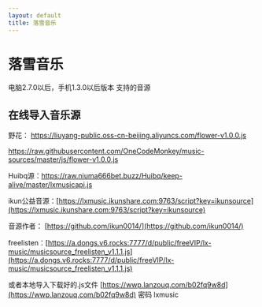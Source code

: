 ```yaml
---
layout: default
title: 落雪音乐
---
```


# 落雪音乐

电脑2.7.0以后，手机1.3.0以后版本 支持的音源

## 在线导入音乐源

野花： [https://liuyang-public.oss-cn-beijing.aliyuncs.com/flower-v1.0.0.js ](https://liuyang-public.oss-cn-beijing.aliyuncs.com/flower-v1.0.0.js)  

[https://raw.githubusercontent.com/OneCodeMonkey/music-sources/master/js/flower-v1.0.0.js ](https://raw.githubusercontent.com/OneCodeMonkey/music-sources/master/js/flower-v1.0.0.js) 

Huibq源：https://raw.niuma666bet.buzz/Huibq/keep-alive/master/lxmusicapi.js

ikun公益音源：[https://lxmusic.ikunshare.com:9763/script?key=ikunsource](https://lxmusic.ikunshare.com:9763/script?key=ikunsource)  

音源作者： [https://github.com/ikun0014/](https://github.com/ikun0014/)

freelisten：[https://a.dongs.v6.rocks:7777/d/public/freeVIP/lx-music/musicsource_freelisten_v1.1.1.js](https://a.dongs.v6.rocks:7777/d/public/freeVIP/lx-music/musicsource_freelisten_v1.1.1.js)

或者本地导入下载好的.js文件 [https://wwp.lanzouq.com/b02fq9w8d](https://wwp.lanzouq.com/b02fq9w8d) 密码 lxmusic
